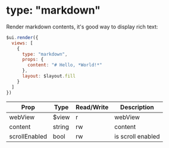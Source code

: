 # type: "markdown"

Render markdown contents, it's good way to display rich text:

```js
$ui.render({
  views: [
    {
      type: "markdown",
      props: {
        content: "# Hello, *World!*"
      },
      layout: $layout.fill
    }
  ]
})
```

Prop | Type | Read/Write | Description
---|---|---|---
webView | $view | r | webView
content | string | rw | content
scrollEnabled | bool | rw | is scroll enabled